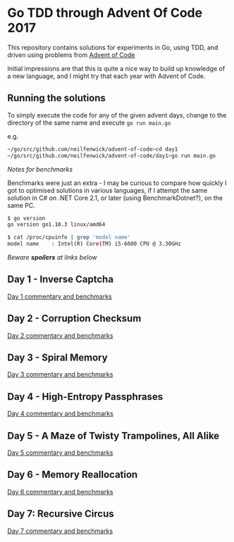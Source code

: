 # Go TDD through Advent Of Code 2017

This repository contains solutions for experiments in Go, using TDD, and driven using problems from [Advent of Code](https://adventofcode.com)

Initial impressions are that this is quite a nice way to build up knowledge of a new language, and I might try that each year with Advent of Code.

## Running the solutions

To simply execute the code for any of the given advent days, change to the directory of the same name and execute `go run main.go`

e.g.

```bash
~/go/src/github.com/neilfenwick/advent-of-code>cd day1
~/go/src/github.com/neilfenwick/advent-of-code/day1>go run main.go
```

*_Notes for benchmarks_*

Benchmarks were just an extra - I may be curious to compare how quickly I got to optimised solutions in various languages, if I attempt the same solution in C# on .NET Core 2.1, or later (using BenchmarkDotnet?), on the same PC.

```bash
$ go version
go version go1.10.3 linux/amd64

$ cat /proc/cpuinfo | grep 'model name'
model name    : Intel(R) Core(TM) i5-6600 CPU @ 3.30GHz
```

*Beware **spoilers** at links below*

## Day 1 - Inverse Captcha

[Day 1 commentary and benchmarks](day1)

## Day 2 - Corruption Checksum

[Day 2 commentary and benchmarks](day2)

## Day 3 - Spiral Memory

[Day 3 commentary and benchmarks](day3)

## Day 4 - High-Entropy Passphrases

[Day 4 commentary and benchmarks](day4)

## Day 5 - A Maze of Twisty Trampolines, All Alike

[Day 5 commentary and benchmarks](day5)

## Day 6 - Memory Reallocation

[Day 6 commentary and benchmarks](day6)

## Day 7: Recursive Circus

[Day 7 commentary and benchmarks](day7)